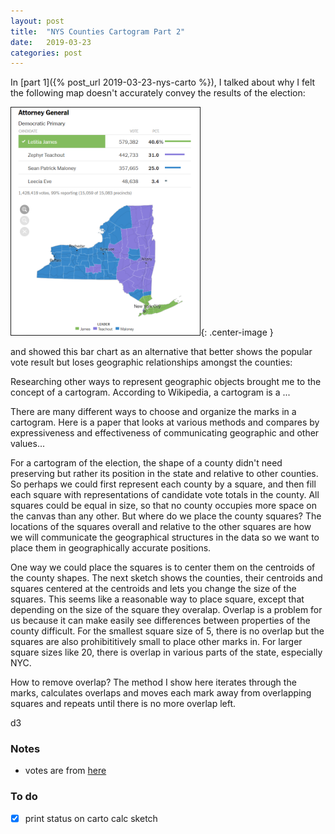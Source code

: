 ```yaml
---
layout: post
title:  "NYS Counties Cartogram Part 2"
date:   2019-03-23
categories: post
---
```


In [part 1]({% post_url 2019-03-23-nys-carto %}), I talked about why I felt the following map doesn't accurately convey the results of the election:

<img src="/assets/nyt_nys_ag_dp_2018_map_033019.png" height="60%" width="60%" border="1">{: .center-image }

and showed this bar chart as an alternative that better shows the popular vote result but loses geographic relationships amongst the counties:

<div id="bar2" style="position:relative;" >
</div>

Researching other ways to represent geographic objects brought me to the concept of a cartogram. According to Wikipedia, a cartogram is a ...

There are many different ways to choose and organize the marks in a cartogram. Here is a paper that looks at various methods and compares by expressiveness and effectiveness of communicating geographic and other values...

For a cartogram of the election, the shape of a county didn't need preserving but rather its position in the state and relative to other counties. So perhaps we could first represent each county by a square, and then fill each square with representations of candidate vote totals in the county. All squares could be equal in size, so that no county occupies more space on the canvas than any other. But where do we place the county squares? The locations of the squares overall and relative to the other squares are how we will communicate the geographical structures in the data so we want to place them in geographically accurate positions.

One way we could place the squares is to center them on the centroids of the county shapes. The next sketch shows the counties, their centroids and squares centered at the centroids and lets you change the size of the squares. This seems like a reasonable way to place square, except that depending on the size of the square they overalap. Overlap is a problem for us because it can make easily see differences between properties of the county difficult. For the smallest square size of 5, there is no overlap but the squares are also prohibititively small to place other marks in. For larger square sizes like 20, there is overlap in various parts of the state, especially NYC.

How to remove overlap? The method I show here iterates through the marks, calculates overlaps and moves each mark away from overlapping squares and repeats until there is no more overlap left.




d3

<div id="button" style="position:relative;" ></div>
<div id="carto2" style="position:relative;" ></div>



<script src="https://d3js.org/d3.v5.min.js"></script>
<script src="https://d3js.org/d3-selection-multi.v1.min.js"></script>

<script src="/sketches/carto/counties_bar2.js"></script>
<script src="/sketches/carto/update.js"></script>
<script src="/sketches/carto/carto_d3_static.js"></script>

### Notes

- votes are from [here](https://www.elections.ny.gov/2018ElectionResults.html)

### To do
- [x] print status on carto calc sketch
